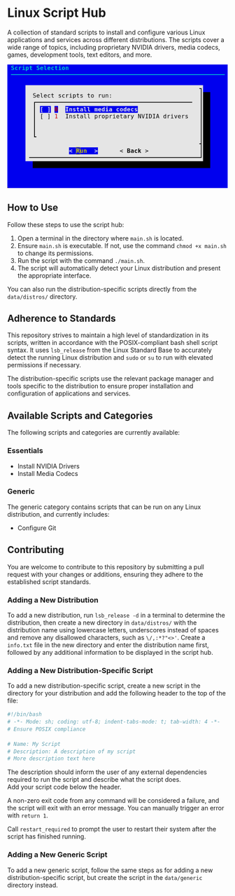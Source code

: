 # Linux Script Hub

A collection of standard scripts to install and configure various Linux applications and services across different distributions. The scripts cover a wide range of topics, including proprietary NVIDIA drivers, media codecs, games, development tools, text editors, and more.

![demo](https://github.com/Hezkore/linux-script-hub/blob/master/demo.png?raw=true)

## How to Use

Follow these steps to use the script hub:
1. Open a terminal in the directory where `main.sh` is located.
2. Ensure `main.sh` is executable. If not, use the command `chmod +x main.sh` to change its permissions.
3. Run the script with the command `./main.sh`.
4. The script will automatically detect your Linux distribution and present the appropriate interface.

You can also run the distribution-specific scripts directly from the `data/distros/` directory.

## Adherence to Standards

This repository strives to maintain a high level of standardization in its scripts, written in accordance with the POSIX-compliant bash shell script syntax. It uses `lsb_release` from the Linux Standard Base to accurately detect the running Linux distribution and `sudo` or `su` to run with elevated permissions if necessary.

The distribution-specific scripts use the relevant package manager and tools specific to the distribution to ensure proper installation and configuration of applications and services.

## Available Scripts and Categories

The following scripts and categories are currently available:

### Essentials
- Install NVIDIA Drivers
- Install Media Codecs

### Generic

The generic category contains scripts that can be run on any Linux distribution, and currently includes:

- Configure Git

## Contributing

You are welcome to contribute to this repository by submitting a pull request with your changes or additions, ensuring they adhere to the established script standards.

### Adding a New Distribution
To add a new distribution, run `lsb_release -d` in a terminal to determine the distribution, then create a new directory in `data/distros/` with the distribution name using lowercase letters, underscores instead of spaces and remove any disallowed characters, such as `\/,:*?"<>'`. Create a `info.txt` file in the new directory and enter the distribution name first, followed by any additional information to be displayed in the script hub.

### Adding a New Distribution-Specific Script
To add a new distribution-specific script, create a new script in the directory for your distribution and add the following header to the top of the file:
```bash
#!/bin/bash
# -*- Mode: sh; coding: utf-8; indent-tabs-mode: t; tab-width: 4 -*-
# Ensure POSIX compliance

# Name: My Script
# Description: A description of my script
# More description text here
```
The description should inform the user of any external dependencies required to run the script and describe what the script does.\
Add your script code below the header.

A non-zero exit code from any command will be considered a failure, and the script will exit with an error message. You can manually trigger an error with `return 1`.

Call `restart_required` to prompt the user to restart their system after the script has finished running.

### Adding a New Generic Script

To add a new generic script, follow the same steps as for adding a new distribution-specific script, but create the script in the `data/generic` directory instead.
